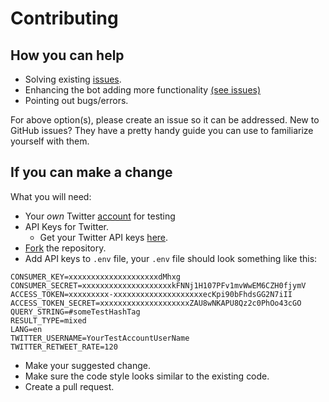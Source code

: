 # Contributing

## How you can help

- Solving existing [issues](https://github.com/spences10/twitter-bot-bootstrap/labels/bug).
- Enhancing the bot adding more functionality [(see issues)](https://github.com/spences10/twitter-bot-bootstrap/labels/enhancement)
- Pointing out bugs/errors.

For above option(s), please create an issue so it can be addressed. New to GitHub issues? They have a pretty handy guide you can use to familiarize yourself with them.

## If you can make a change

What you will need:

- Your _own_ Twitter [account](https://twitter.com/signup) for testing
- API Keys for Twitter.
  - Get your Twitter API keys [here](https://apps.twitter.com/app/new).
- [Fork](https://github.com/spences10/twitter-bot-bootstrap) the repository.
- Add API keys to `.env` file, your `.env` file should look something like this:

```shell
CONSUMER_KEY=xxxxxxxxxxxxxxxxxxxxdMhxg
CONSUMER_SECRET=xxxxxxxxxxxxxxxxxxxxkFNNj1H107PFv1mvWwEM6CZH0fjymV
ACCESS_TOKEN=xxxxxxxxx-xxxxxxxxxxxxxxxxxxxxecKpi90bFhdsGG2N7iII
ACCESS_TOKEN_SECRET=xxxxxxxxxxxxxxxxxxxxZAU8wNKAPU8Qz2c0PhOo43cGO
QUERY_STRING=#someTestHashTag
RESULT_TYPE=mixed
LANG=en
TWITTER_USERNAME=YourTestAccountUserName
TWITTER_RETWEET_RATE=120
```

- Make your suggested change.
- Make sure the code style looks similar to the existing code.
- Create a pull request.
